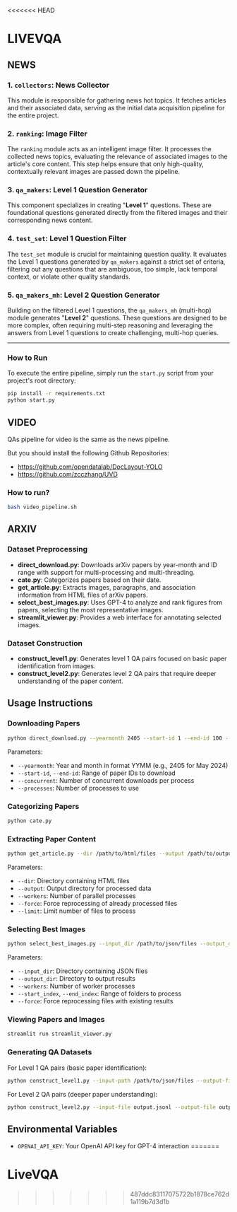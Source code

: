<<<<<<< HEAD
# LIVEVQA

## NEWS

### **1. `collectors`: News Collector**
This module is responsible for gathering news hot topics. It fetches articles and their associated data, serving as the initial data acquisition pipeline for the entire project.

### **2. `ranking`: Image Filter**
The `ranking` module acts as an intelligent image filter. It processes the collected news topics, evaluating the relevance of associated images to the article's core content. This step helps ensure that only high-quality, contextually relevant images are passed down the pipeline.

### **3. `qa_makers`: Level 1 Question Generator**
This component specializes in creating "**Level 1**" questions. These are foundational questions generated directly from the filtered images and their corresponding news content.

### **4. `test_set`: Level 1 Question Filter**
The `test_set` module is crucial for maintaining question quality. It evaluates the Level 1 questions generated by `qa_makers` against a strict set of criteria, filtering out any questions that are ambiguous, too simple, lack temporal context, or violate other quality standards.

### **5. `qa_makers_mh`: Level 2 Question Generator**
Building on the filtered Level 1 questions, the `qa_makers_mh` (multi-hop) module generates "**Level 2**" questions. These questions are designed to be more complex, often requiring multi-step reasoning and leveraging the answers from Level 1 questions to create challenging, multi-hop queries.

---

### How to Run

To execute the entire pipeline, simply run the `start.py` script from your project's root directory:

```bash
pip install -r requirements.txt
python start.py
```

## VIDEO

QAs pipeline for video is the same as the news pipeline.

But you should install the following Github Repositories:
- https://github.com/opendatalab/DocLayout-YOLO
- https://github.com/zcczhang/UVD

### How to run?

```bash
bash video_pipeline.sh
```

## ARXIV

### Dataset Preprocessing

- **direct_download.py**: Downloads arXiv papers by year-month and ID range with support for multi-processing and multi-threading.
- **cate.py**: Categorizes papers based on their date.
- **get_article.py**: Extracts images, paragraphs, and association information from HTML files of arXiv papers.
- **select_best_images.py**: Uses GPT-4 to analyze and rank figures from papers, selecting the most representative images.
- **streamlit_viewer.py**: Provides a web interface for annotating selected images.

### Dataset Construction

- **construct_level1.py**: Generates level 1 QA pairs focused on basic paper identification from images.
- **construct_level2.py**: Generates level 2 QA pairs that require deeper understanding of the paper content.



## Usage Instructions

### Downloading Papers

```bash
python direct_download.py --yearmonth 2405 --start-id 1 --end-id 100 --concurrent 5 --processes 4
```

Parameters:
- `--yearmonth`: Year and month in format YYMM (e.g., 2405 for May 2024)
- `--start-id`, `--end-id`: Range of paper IDs to download
- `--concurrent`: Number of concurrent downloads per process
- `--processes`: Number of processes to use

### Categorizing Papers

```bash
python cate.py
```

### Extracting Paper Content

```bash
python get_article.py --dir /path/to/html/files --output /path/to/output --workers 4
```

Parameters:
- `--dir`: Directory containing HTML files
- `--output`: Output directory for processed data
- `--workers`: Number of parallel processes
- `--force`: Force reprocessing of already processed files
- `--limit`: Limit number of files to process

### Selecting Best Images

```bash
python select_best_images.py --input_dir /path/to/json/files --output_dir /path/to/output --workers 4
```

Parameters:
- `--input_dir`: Directory containing JSON files
- `--output_dir`: Directory to output results
- `--workers`: Number of worker processes
- `--start_index`, `--end_index`: Range of folders to process
- `--force`: Force reprocessing files with existing results

### Viewing Papers and Images

```bash
streamlit run streamlit_viewer.py
```

### Generating QA Datasets

For Level 1 QA pairs (basic paper identification):
```bash
python construct_level1.py --input-path /path/to/json/files --output-file output.jsonl --workers 4
```

For Level 2 QA pairs (deeper paper understanding):
```bash
python construct_level2.py --input-file output.jsonl --output-file output_with_level2.jsonl --processes 4
```

## Environmental Variables

- `OPENAI_API_KEY`: Your OpenAI API key for GPT-4 interaction
=======
# LiveVQA
>>>>>>> 487ddc83117075722b1878ce762d1a119b7d3d1b
